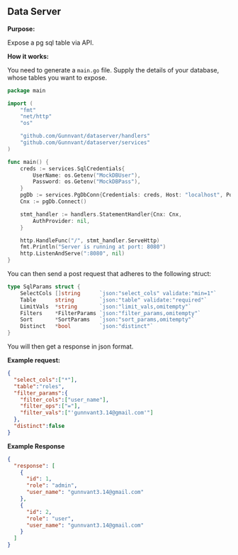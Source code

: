 ## Data Server

**Purpose:**

Expose a pg sql table via API.

**How it works:**

You need to generate a `main.go` file. Supply the details of your database, whose tables you want to expose.

```go
package main

import (
	"fmt"
	"net/http"
	"os"

	"github.com/Gunnvant/dataserver/handlers"
	"github.com/Gunnvant/dataserver/services"
)

func main() {
	creds := services.SqlCredentials{
		UserName: os.Getenv("MockDBUser"),
		Password: os.Getenv("MockDBPass"),
	}
	pgDb := services.PgDbConn{Credentials: creds, Host: "localhost", Port: "5432", DbName: "analytics"}
	Cnx := pgDb.Connect()

	stmt_handler := handlers.StatementHandler{Cnx: Cnx,
		AuthProvider: nil,
	}

	http.HandleFunc("/", stmt_handler.ServeHttp)
	fmt.Println("Server is running at port: 8080")
	http.ListenAndServe(":8080", nil)
}

```
You can then send a post request that adheres to the following struct:

```go
type SqlParams struct {
	SelectCols []string      `json:"select_cols" validate:"min=1"`
	Table      string        `json:"table" validate:"required"`
	LimitVals  *string       `json:"limit_vals,omitempty"`
	Filters    *FilterParams `json:"filter_params,omitempty"`
	Sort       *SortParams   `json:"sort_params,omitempty"`
	Distinct   *bool         `json:"distinct"`
}

```

You will then get a response in json format.

**Example request:**

```json
{
  "select_cols":["*"],
  "table":"roles",
  "filter_params":{
    "filter_cols":["user_name"],
    "filter_ops":["="],
    "filter_vals":["'gunnvant3.14@gmail.com'"]
  },
  "distinct":false
}

```

**Example Response**

```json
{
  "response": [
    {
      "id": 1,
      "role": "admin",
      "user_name": "gunnvant3.14@gmail.com"
    },
    {
      "id": 2,
      "role": "user",
      "user_name": "gunnvant3.14@gmail.com"
    }
  ]
}
```
